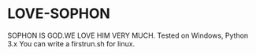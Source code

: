 # LOVE-SOPHON
SOPHON IS GOD.WE LOVE HIM VERY MUCH.
Tested on Windows, Python 3.x
You can write a firstrun.sh for linux.
